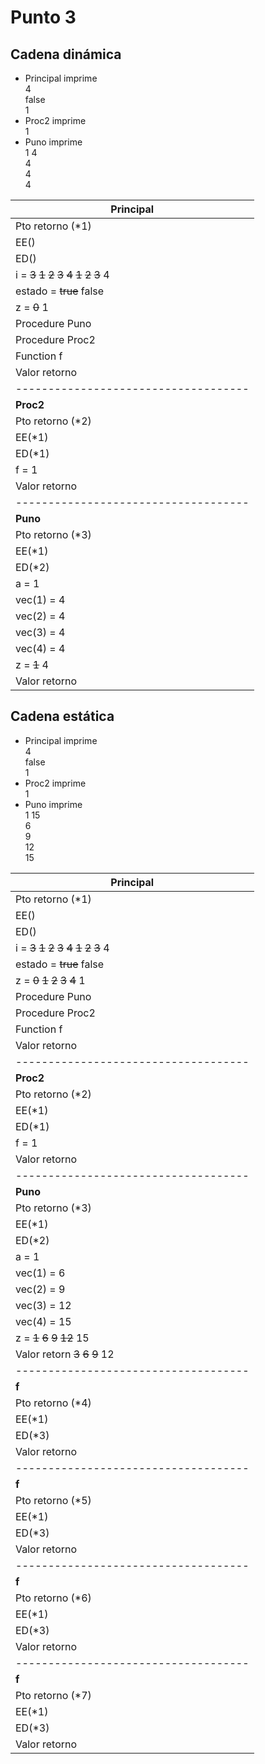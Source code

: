 # Punto 3

## Cadena dinámica

- Principal imprime  
  4  
  false  
  1  
- Proc2 imprime  
  1  
- Puno imprime  
  1 4   
  4   
  4    
  4    

|**Principal**|
|------------------------------------|
|Pto retorno (*1)|
|EE()|
|ED()|
|i = ~~3~~ ~~1~~ ~~2~~ ~~3~~ ~~4~~ ~~1~~ ~~2~~ ~~3~~ 4 |
|estado = ~~true~~ false|
|z = ~~0~~ 1 |
|Procedure Puno|
|Procedure Proc2|
|Function f|
|Valor retorno|
|------------------------------------|
|**Proc2**|
|Pto retorno (*2)|
|EE(*1)|
|ED(*1)|
|f = 1|
|Valor retorno|
|------------------------------------|
|**Puno**|
|Pto retorno (*3)|
|EE(*1)|
|ED(*2)|
|a = 1|
|vec(1) = 4 |
|vec(2) = 4 |
|vec(3) = 4 |
|vec(4) = 4 |
|z = ~~1~~ 4|
|Valor retorno|

## Cadena estática

- Principal imprime  
  4  
  false  
  1  
- Proc2 imprime  
  1  
- Puno imprime   
  1 15      
  6  
  9   
  12  
  15    

|**Principal**|
|------------------------------------|
|Pto retorno (*1)|
|EE()|
|ED()|
|i = ~~3~~ ~~1~~ ~~2~~ ~~3~~ ~~4~~ ~~1~~ ~~2~~ ~~3~~ 4 |
|estado = ~~true~~ false|
|z = ~~0~~ ~~1~~ ~~2~~ ~~3~~ ~~4~~ 1 |
|Procedure Puno|
|Procedure Proc2|
|Function f|
|Valor retorno|
|------------------------------------|
|**Proc2**|
|Pto retorno (*2)|
|EE(*1)|
|ED(*1)|
|f = 1|
|Valor retorno|
|------------------------------------|
|**Puno**|
|Pto retorno (*3)|
|EE(*1)|
|ED(*2)|
|a = 1|
|vec(1) = 6 |
|vec(2) = 9 |
|vec(3) = 12 |
|vec(4) = 15 |
|z = ~~1~~ ~~6~~ ~~9~~ ~~12~~ 15|
|Valor retorn ~~3~~ ~~6~~ ~~9~~ 12|
|------------------------------------|
|**f**|
|Pto retorno (*4)|
|EE(*1)|
|ED(*3)|
|Valor retorno|
|------------------------------------|
|**f**|
|Pto retorno (*5)|
|EE(*1)|
|ED(*3)|
|Valor retorno|
|------------------------------------|
|**f**|
|Pto retorno (*6)|
|EE(*1)|
|ED(*3)|
|Valor retorno|
|------------------------------------|
|**f**|
|Pto retorno (*7)|
|EE(*1)|
|ED(*3)|
|Valor retorno|